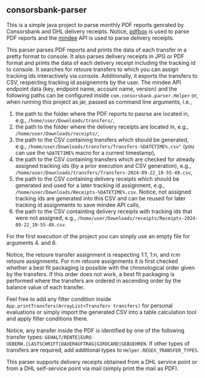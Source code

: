 ## consorsbank-parser

This is a simple java project to parse monthly PDF reports genrated by Consorsbank and DHL delivery receipts. Notice, [pdfbox](https://pdfbox.apache.org/3.0/commandline.html) is used to parse PDF reports and the [mindee](https://platform.mindee.com) API is used to parse delivery receipts.

This parser parses PDF reports and prints the data of each transfer in a pretty format to console. It also parses delivery receipts in JPG or PDF format and prints the data of each delivery receipt including the tracking id to console. It searches for retoure transfers to which you can assign tracking ids interactively via console. Additionally, it exports the transfers to CSV, respecting tracking id assignemnts by the user. The mindee API endpoint data (key, endpoint name, account name, version) and the following paths can be configured inside `com.consorsbank.parser.Helper` or, when running this project as jar, passed as command line arguments, i.e., 
1. the path to the folder where the PDF reports to pasrse are located in, e.g., `/home/user/Downloads/transfers/`,
2. the path to the folder where the delivery receipts are located in, e.g., `/home/user/Downloads/receipts/`,
3. the path to the CSV containing transfers which should be generated, e.g., `/home/user/Downloads/transfers/Transfers-%DATETIME%.csv"` (you can use the `%DATETIME%` macro for a current timestamp),
4. the path to the CSV containing transfers which are checked for already assigned tracking ids (by a prior execution and CSV generation), e.g., `/home/user/Downloads/transfers/Transfers-2024-09-22_10-55-49.csv`,
5. the path to the CSV containing delivery receipts which should be generated and used for a later tracking id assignment, e.g., `/home/user/Downloads/Receipts-%DATETIME%.csv`. Notice, not assigned tracking ids are generated into this CSV and can be reused for later tracking id assignments to save mindee API calls,
6. the path to the CSV containting delivery receipts with tracking ids that were not assigned, e.g., `/home/user/Downloads/receipts/Receipts-2024-09-22_10-55-49.csv`.

For the first execution of the project you can simply use an empty file for arguments 4. and 6.

Notice, the retoure transfer assignment is respecting 1:1, 1:n, and n:m retoure assignments. For n:m retoure assignments it is first checked whether a best fit packaging is possible with the chronological order given by the transfers. If this order does not work, a best fit packaging is performed where the transfers are ordered in ascending order by the balance value of each transfer.

Feel free to add any filter condition inside `App.printTransfers(ArrayList<Transfer> transfers)` for personal evaluations or simply import the generated CSV into a table calculation tool and apply filter conditions there.

Notice, any transfer inside the PDF is identified by one of the following transfer types: `GEHALT/RENTE|EURO-UEBERW.|LASTSCHRIFT|DAUERAUFTRAG|GIROCARD|GEBUEHREN`. If other types of transfers are required, add additional types to `Helper.REGEX_TRANSFER_TYPES`.

This parser supports delivery receipts obtained from a DHL service point or from a DHL self-service point via mail (simply print the mail as PDF).